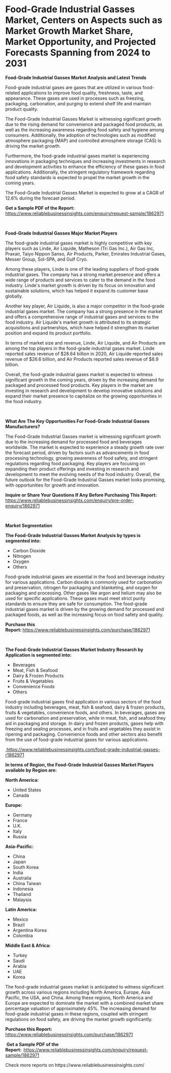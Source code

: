 <p><h1>Food-Grade Industrial Gasses Market, Centers on Aspects such as Market Growth Market Share, Market Opportunity, and Projected Forecasts Spanning from 2024 to 2031</h1></p><p><strong>Food-Grade Industrial Gasses Market Analysis and Latest Trends</strong></p>
<p><p>Food-grade industrial gases are gases that are utilized in various food-related applications to improve food quality, freshness, taste, and appearance. These gases are used in processes such as freezing, packaging, carbonation, and purging to extend shelf life and maintain product quality.</p><p>The Food-Grade Industrial Gasses Market is witnessing significant growth due to the rising demand for convenience and packaged food products, as well as the increasing awareness regarding food safety and hygiene among consumers. Additionally, the adoption of technologies such as modified atmosphere packaging (MAP) and controlled atmosphere storage (CAS) is driving the market growth.</p><p>Furthermore, the food-grade industrial gases market is experiencing innovations in packaging techniques and increasing investments in research and development activities to enhance the efficiency of these gases in food applications. Additionally, the stringent regulatory framework regarding food safety standards is expected to propel the market growth in the coming years.</p><p>The Food-Grade Industrial Gasses Market is expected to grow at a CAGR of 12.6% during the forecast period.</p></p>
<p><strong>Get a Sample PDF of the Report:&nbsp;</strong> <a href="https://www.reliablebusinessinsights.com/enquiry/request-sample/1862971">https://www.reliablebusinessinsights.com/enquiry/request-sample/1862971</a></p>
<p>&nbsp;</p>
<p><strong>Food-Grade Industrial Gasses Major Market Players</strong></p>
<p><p>The food-grade industrial gases market is highly competitive with key players such as Linde, Air Liquide, Matheson (Tri Gas Inc.), Air Gas Inc, Praxair, Taiyo Nippon Sanso, Air Products, Parker, Emirates Industrial Gases, Messer Group, Sol-SPA, and Gulf Cryo.</p><p>Among these players, Linde is one of the leading suppliers of food-grade industrial gases. The company has a strong market presence and offers a wide range of products and services to cater to the demand in the food industry. Linde's market growth is driven by its focus on innovation and sustainable solutions, which has helped it expand its customer base globally.</p><p>Another key player, Air Liquide, is also a major competitor in the food-grade industrial gases market. The company has a strong presence in the market and offers a comprehensive range of industrial gases and services to the food industry. Air Liquide's market growth is attributed to its strategic acquisitions and partnerships, which have helped it strengthen its market position and expand its product portfolio.</p><p>In terms of market size and revenue, Linde, Air Liquide, and Air Products are among the top players in the food-grade industrial gases market. Linde reported sales revenue of $28.64 billion in 2020, Air Liquide reported sales revenue of $26.6 billion, and Air Products reported sales revenue of $8.9 billion.</p><p>Overall, the food-grade industrial gases market is expected to witness significant growth in the coming years, driven by the increasing demand for packaged and processed food products. Key players in the market are investing in research and development to develop innovative solutions and expand their market presence to capitalize on the growing opportunities in the food industry.</p></p>
<p>&nbsp;</p>
<p><strong>What Are The Key Opportunities For Food-Grade Industrial Gasses Manufacturers?</strong></p>
<p><p>The Food-Grade Industrial Gasses market is witnessing significant growth due to the increasing demand for processed food and beverages worldwide. The market is expected to experience a steady growth rate over the forecast period, driven by factors such as advancements in food processing technology, growing awareness of food safety, and stringent regulations regarding food packaging. Key players are focusing on expanding their product offerings and investing in research and development to meet the evolving needs of the food industry. Overall, the future outlook for the Food-Grade Industrial Gasses market looks promising, with opportunities for growth and innovation.</p></p>
<p><strong>Inquire or Share Your Questions If Any Before Purchasing This Report:</strong> <a href="https://www.reliablebusinessinsights.com/enquiry/pre-order-enquiry/1862971">https://www.reliablebusinessinsights.com/enquiry/pre-order-enquiry/1862971</a></p>
<p>&nbsp;</p>
<p><strong>Market Segmentation</strong></p>
<p><strong>The Food-Grade Industrial Gasses Market Analysis by types is segmented into:</strong></p>
<p><ul><li>Carbon Dioxide</li><li>Nitrogen</li><li>Oxygen</li><li>Others</li></ul></p>
<p><p>Food-grade industrial gases are essential in the food and beverage industry for various applications. Carbon dioxide is commonly used for carbonation and preservation, nitrogen for packaging and blanketing, and oxygen for packaging and processing. Other gases like argon and helium may also be used for specific applications. These gases must meet strict purity standards to ensure they are safe for consumption. The food-grade industrial gases market is driven by the growing demand for processed and packaged foods, as well as the increasing focus on food safety and quality.</p></p>
<p><strong>Purchase this Report:&nbsp;</strong><a href="https://www.reliablebusinessinsights.com/purchase/1862971">https://www.reliablebusinessinsights.com/purchase/1862971</a></p>
<p>&nbsp;</p>
<p><strong>The Food-Grade Industrial Gasses Market Industry Research by Application is segmented into:</strong></p>
<p><ul><li>Beverages</li><li>Meat, Fish & Seafood</li><li>Dairy & Frozen Products</li><li>Fruits & Vegetables</li><li>Convenience Foods</li><li>Others</li></ul></p>
<p><p>Food-grade industrial gases find application in various sectors of the food industry including beverages, meat, fish & seafood, dairy & frozen products, fruits & vegetables, convenience foods, and others. In beverages, gases are used for carbonation and preservation, while in meat, fish, and seafood they aid in packaging and storage. In dairy and frozen products, gases help with freezing and sealing processes, and in fruits and vegetables they assist in ripening and packaging. Convenience foods and other sectors also benefit from the use of food-grade industrial gases for various applications.</p></p>
<p><a href="https://www.reliablebusinessinsights.com/food-grade-industrial-gasses-r1862971">&nbsp;https://www.reliablebusinessinsights.com/food-grade-industrial-gasses-r1862971</a></p>
<p><strong>In terms of Region, the Food-Grade Industrial Gasses Market Players available by Region are:</strong></p>
<p>
    <p> <strong> North America: </strong>
        <ul>
            <li>United States</li>
            <li>Canada</li>
        </ul>
        </p> 
    <p> <strong> Europe: </strong>
        <ul>
            <li>Germany</li>
            <li>France</li>
            <li>U.K.</li>
            <li>Italy</li>
            <li>Russia</li>
        </ul>
        </p> 
    <p> <strong> Asia-Pacific: </strong>
        <ul>
            <li>China</li>
            <li>Japan</li>
            <li>South Korea</li>
            <li>India</li>
            <li>Australia</li>
            <li>China Taiwan</li>
            <li>Indonesia</li>
            <li>Thailand</li>
            <li>Malaysia</li>
        </ul>
        </p> 
    <p> <strong> Latin America: </strong>
        <ul>
            <li>Mexico</li>
            <li>Brazil</li>
            <li>Argentina Korea</li>
            <li>Colombia</li>
        </ul>
        </p> 
    <p> <strong> Middle East & Africa: </strong>
        <ul>
            <li>Turkey</li>
            <li>Saudi</li>
            <li>Arabia</li>
            <li>UAE</li>
            <li>Korea</li>
        </ul>
    </p>
    </p>
<p><p>The food-grade industrial gases market is anticipated to witness significant growth across various regions including North America, Europe, Asia Pacific, the USA, and China. Among these regions, North America and Europe are expected to dominate the market with a combined market share percentage valuation of approximately 45%. The increasing demand for food-grade industrial gases in these regions, coupled with stringent regulations on food safety, are driving the market growth significantly.</p></p>
<p><strong>Purchase this Report: </strong><a href="https://www.reliablebusinessinsights.com/purchase/1862971">https://www.reliablebusinessinsights.com/purchase/1862971</a></p>
<p>&nbsp;<strong>Get a Sample PDF of the Report:&nbsp;&nbsp;</strong><a href="https://www.reliablebusinessinsights.com/enquiry/request-sample/1862971">https://www.reliablebusinessinsights.com/enquiry/request-sample/1862971</a></p>
<p><strong></strong></p>
<p>Check more reports on https://www.reliablebusinessinsights.com/</p>